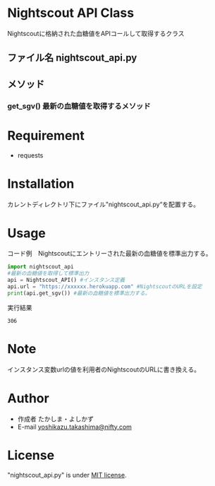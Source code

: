 # Nightscout API Class

Nightscoutに格納された血糖値をAPIコールして取得するクラス

## ファイル名 nightscout_api.py

## メソッド

### get_sgv() 最新の血糖値を取得するメソッド

# Requirement

* requests

# Installation

カレントディレクトリ下にファイル"nightscout_api.py“を配置する。

# Usage

コード例　Nightscoutにエントリーされた最新の血糖値を標準出力する。

```python
import nightscout_api
#最新の血糖値を取得して標準出力
api = Nightscout_API() #インスタンス定義
api.url = "https://xxxxxx.herokuapp.com" #NightscoutのURLを設定
print(api.get_sgv()) #最新の血糖値を標準出力する。
```

実行結果

```text
306
```


# Note

インスタンス変数urlの値を利用者のNightscoutのURLに書き換える。

# Author

* 作成者   たかしま・よしかず
* E-mail  yoshikazu.takashima@nifty.com

# License

"nightscout_api.py" is under [MIT license](https://en.wikipedia.org/wiki/MIT_License).
